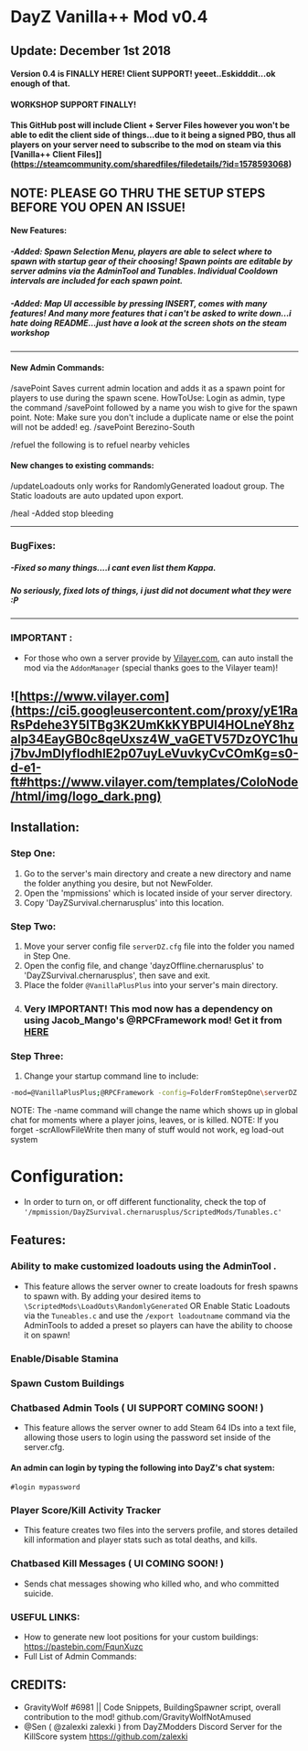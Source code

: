 
# DayZ Vanilla++ Mod v0.4

## Update: December 1st 2018
#### Version 0.4 is FINALLY HERE! Client SUPPORT! yeeet..Eskidddit...ok enough of that.
#### WORKSHOP SUPPORT FINALLY! 
#### This GitHub post will include Client + Server Files however you won't be able to edit the client side of things...due to it being a signed PBO, thus all players on your server need to subscribe to the mod on steam via this [Vanilla++ Client Files]](https://steamcommunity.com/sharedfiles/filedetails/?id=1578593068) 

## NOTE: PLEASE GO THRU THE SETUP STEPS BEFORE YOU OPEN AN ISSUE!

#### New Features: 
##### -Added: Spawn Selection Menu, players are able to select where to spawn with startup gear of their choosing! Spawn points are editable by server admins via the AdminTool and Tunables. Individual Cooldown intervals are included for each spawn point. 
##### -Added: Map UI accessible by pressing INSERT, comes with many features! And many more features that i can't be asked to write down...i hate doing README...just have a look at the screen shots on the steam workshop
---
#### New Admin Commands:
/savePoint  Saves current admin location and adds it as a spawn point for players to use during the spawn scene.
HowToUse:  Login as admin, type the command /savePoint followed by a name you wish to give for the spawn point. Note: Make sure you don't include a duplicate name or else the point will not be added! eg. /savePoint Berezino-South

/refuel the following is to refuel nearby vehicles

####  New changes to existing commands:
/updateLoadouts only works for RandomlyGenerated loadout group. The Static loadouts are auto updated upon export.

/heal 
-Added stop bleeding

---
### BugFixes:
##### -Fixed so many things....i cant even list them Kappa.
##### No seriously, fixed lots of things, i just did not document what they were :P 
---
### IMPORTANT :
- For those who own a server provide by [Vilayer.com](https://www.Vilayer.com), can auto install the mod via the `AddonManager` (special thanks goes to the Vilayer team)!

![https://www.vilayer.com](https://ci5.googleusercontent.com/proxy/yE1RaRsPdehe3Y5lTBg3K2UmKkKYBPUl4HOLneY8hzalp34EayGB0c8qeUxsz4W_vaGETV57DzOYC1huj7bvJmDlyfIodhIE2p07uyLeVuvkyCvCOmKg=s0-d-e1-ft#https://www.vilayer.com/templates/ColoNode/html/img/logo_dark.png)
-
## Installation:

### Step One:
1. Go to the server's main directory and create a new directory and name the folder anything you desire, but not NewFolder.
2. Open the 'mpmissions' which is located inside of your server directory.
3. Copy 'DayZSurvival.chernarusplus' into this location.

### Step Two:
1. Move your server config file ```serverDZ.cfg``` file into the folder you named in Step One.
2. Open the config file, and change 'dayzOffline.chernarusplus' to 'DayZSurvival.chernarusplus', then save and exit.
3. Place the folder ```@VanillaPlusPlus``` into your server's main directory. 
4. ### Very IMPORTANT! This mod now has a dependency on using Jacob_Mango's @RPCFramework mod! Get it from [HERE](https://steamcommunity.com/sharedfiles/filedetails/?id=1559212036)

### Step Three:
1. Change your startup command line to include:

```bash
-mod=@VanillaPlusPlus;@RPCFramework -config=FolderFromStepOne\serverDZ.cfg -profiles=FolderFromStepOne -name=myServerName -scrAllowFileWrite
```

NOTE: The -name command will change the name which shows up in global chat for moments where a player joins, leaves, or is killed.
NOTE: If you forget -scrAllowFileWrite then many of stuff would not work, eg load-out system

# Configuration:
- In order to turn on, or off different functionality, check the top of ``'/mpmission/DayZSurvival.chernarusplus/ScriptedMods/Tunables.c'``

## Features:
### Ability to make customized loadouts using the AdminTool .
- This feature allows the server owner to create loadouts for fresh spawns to spawn with. By adding your desired items to ```\ScriptedMods\LoadOuts\RandomlyGenerated``` OR Enable Static Loadouts via the ```Tuneables.c``` and use the ```/export loadoutname``` command via the AdminTools to added a preset so players can have the ability to choose it on spawn!

### Enable/Disable Stamina
### Spawn Custom Buildings

### Chatbased Admin Tools ( UI SUPPORT COMING SOON! )
- This feature allows the server owner to add Steam 64 IDs into a text file, allowing those users to login using the password set inside of the server.cfg.

#### An admin can login by typing the following into DayZ's chat system:
```
#login mypassword
```

### Player Score/Kill Activity Tracker
- This feature creates two files into the servers profile, and stores detailed kill information and player stats such as total deaths, and kills.

### Chatbased Kill Messages ( UI COMING SOON! )
- Sends chat messages showing who killed who, and who committed suicide.

### USEFUL LINKS:
- How to generate new loot positions for your custom buildings: https://pastebin.com/FqunXuzc
- Full List of Admin Commands: 

## CREDITS:
- GravityWolf #6981 || Code Snippets, BuildingSpawner script, overall contribution to the mod! github.com/GravityWolfNotAmused
- @Sen ( @zalexki zalexki ) from DayZModders Discord Server for the KillScore system https://github.com/zalexki

